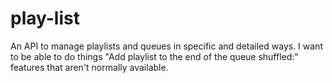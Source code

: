 # play-list
An API to manage playlists and queues in specific and detailed ways. I want to be able to do things "Add playlist to the end of the queue shuffled:" features that aren't normally available.
